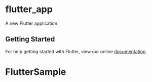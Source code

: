 # flutter_app

A new Flutter application.

## Getting Started

For help getting started with Flutter, view our online
[documentation](https://flutter.io/).
# FlutterSample
